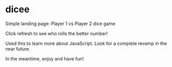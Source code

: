 # dicee
Simple landing page: Player 1 vs Player 2 dice game

Click refresh to see who rolls the better number!

Used this to learn more about JavaScript. Look for a complete revamp in the near future.

In the meantime, enjoy and have fun!
